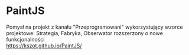 # PaintJS
Pomysł na projekt z kanału "Przeprogramowani" wykorzystujący wzorce projektowe: Strategia, Fabryka, Obserwator rozszerzony o nowe funkcjonalności</br>
https://kszot.github.io/PaintJS/

